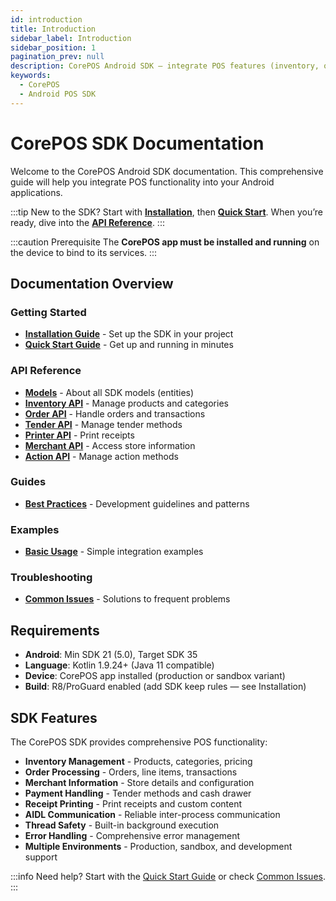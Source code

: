 ```yaml
---
id: introduction
title: Introduction
sidebar_label: Introduction
sidebar_position: 1
pagination_prev: null
description: CorePOS Android SDK — integrate POS features (inventory, orders, printing) into your app with AIDL-based connectors.
keywords:
  - CorePOS
  - Android POS SDK
---
```


# CorePOS SDK Documentation

Welcome to the CorePOS Android SDK documentation. This comprehensive guide will help you integrate POS functionality into your Android applications.

:::tip New to the SDK?
Start with **[Installation](installation)**, then **[Quick Start](quick-start/quick-guide-core-concepts)**. When you’re ready, dive into the **[API Reference](api-reference)**.
:::

:::caution Prerequisite
The **CorePOS app must be installed and running** on the device to bind to its services.
:::

## Documentation Overview

### Getting Started
- **[Installation Guide](installation)** - Set up the SDK in your project
- **[Quick Start Guide](quick-start/quick-guide-core-concepts)** - Get up and running in minutes

### API Reference
- **[Models](models)** - About all SDK models (entities)
- **[Inventory API](api-reference/inventory-conector/inventory-api-introduction)** - Manage products and categories
- **[Order API](api-reference/order-connector/order-api-introduction)** - Handle orders and transactions
- **[Tender API](api-reference/tender-controller/tender-api-introduction)** - Manage tender methods
- **[Printer API](api-reference/printer-api)** - Print receipts
- **[Merchant API](api-reference/merchant-api)** - Access store information
- **[Action API](api-reference/action-controller/action-api-introduction)** - Manage action methods

### Guides
- **[Best Practices](best-practices)** - Development guidelines and patterns

### Examples
- **[Basic Usage](quick-start/quick-guide-examples)** - Simple integration examples

### Troubleshooting
- **[Common Issues](common-issues)** - Solutions to frequent problems

## Requirements
- **Android**: Min SDK 21 (5.0), Target SDK 35
- **Language**: Kotlin 1.9.24+ (Java 11 compatible)
- **Device**: CorePOS app installed (production or sandbox variant)
- **Build**: R8/ProGuard enabled (add SDK keep rules — see Installation)

## SDK Features

The CorePOS SDK provides comprehensive POS functionality:

- **Inventory Management** - Products, categories, pricing
- **Order Processing** - Orders, line items, transactions
- **Merchant Information** - Store details and configuration
- **Payment Handling** - Tender methods and cash drawer
- **Receipt Printing** - Print receipts and custom content
- **AIDL Communication** - Reliable inter-process communication
- **Thread Safety** - Built-in background execution
- **Error Handling** - Comprehensive error management
- **Multiple Environments** - Production, sandbox, and development support

:::info Need help?
Start with the [Quick Start Guide](quick-start/quick-guide-core-concepts) or check [Common Issues](common-issues).
:::